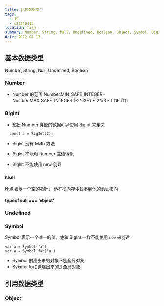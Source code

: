 ```yaml
---
title: js的数据类型
tags:
  - JS
  - s20220412
location: fish
summary: Number, String, Null, Undefined, Boolean, Object, Symbol, BigInt
date: 2022-04-12
---
```


## 基本数据类型

Number, String, Null, Undefined, Boolean

### Number

- Number 的范围 Number.MIN_SAFE_INTEGER - Number.MAX_SAFE_INTEGER (-2^53+1 ~ 2^53 - 1 (16 位))

### BigInt

- 超出 Number 类型的数据可以使用 BigInt 来定义

```
  const a = BigInt(2);
```

- BigInt 没有 Math 方法

- BigInt 不能和 Number 互相转化

- BigInt 不能使用 new 创建

### Null

Null 表示一个空的指针， 他在栈内存中找不到他的地址指向

#### typeof null === 'object'

### Undefined

### Symbol

Symbol 表示一个唯一的值，他和 BigInt 一样不能使用 `new` 来创建

```
var a = Symbol('a')
var a = Symbol.for('a')
```

- Symbol 创建出来的对象不是全局对象
- Sybmol.for()创建出来的是全局对象

## 引用数据类型

### Object
